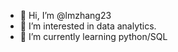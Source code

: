 - 👋 Hi, I’m @lmzhang23
- 👀 I’m interested in data analytics.
- 🌱 I’m currently learning python/SQL

<!---
nobuko1991/nobuko1991 is a ✨ special ✨ repository because its `README.md` (this file) appears on your GitHub profile.
You can click the Preview link to take a look at your changes.
--->
